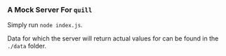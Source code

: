 ### A Mock Server For `quill`

Simply run `node index.js`.

Data for which the server will return actual values for can be found in the `./data` folder.
